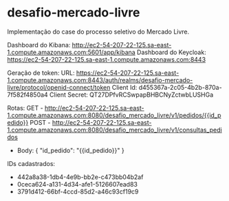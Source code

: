 # desafio-mercado-livre

Implementação do case do processo seletivo do Mercado Livre.

Dashboard do Kibana: http://ec2-54-207-22-125.sa-east-1.compute.amazonaws.com:5601/app/kibana
Dashboard do Keycloak: https://ec2-54-207-22-125.sa-east-1.compute.amazonaws.com:8443

Geração de token: 
  URL: https://ec2-54-207-22-125.sa-east-1.compute.amazonaws.com:8443/auth/realms/desafio-mercado-livre/protocol/openid-connect/token
  Client Id: d455367a-2c05-4b2b-870a-7f582f4850a4
  Client Secret: QT27DPfvRCSwpapBHBCNyZctwbLUSHGa

Rotas:
GET - http://ec2-54-207-22-125.sa-east-1.compute.amazonaws.com:8080/desafio_mercado_livre/v1/pedidos/{{id_pedido}}
POST - http://ec2-54-207-22-125.sa-east-1.compute.amazonaws.com:8080/desafio_mercado_livre/v1/consultas_pedidos
  - Body:
  {
    "id_pedido": "{{id_pedido}}"
  }

IDs cadastrados: 
  - 442a8a38-1db4-4e9b-bb2e-c473bb04b2af
  - 0ceca624-a131-4d34-afe1-5126607ead83
  - 3791d412-66bf-4ccd-85d2-a46c93cf19c9
